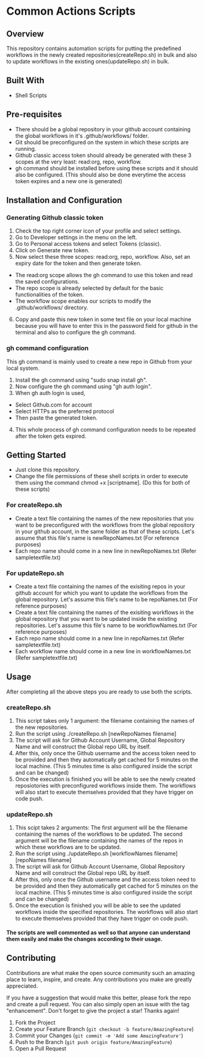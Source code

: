 # Common Actions Scripts

## Overview

This repository contains automation scripts for putting the predefined workflows in the newly created repositories(createRepo.sh) in bulk and also to update workflows in the existing ones(updateRepo.sh) in bulk.

## Built With

* Shell Scripts

## Pre-requisites

* There should be a global repository in your github account containing the global workflows in it's .github/workflows/ folder.
* Git should be preconfigured on the system in which these scripts are running.
* Github classic access token should already be generated with these 3 scopes at the very least: read:org, repo, workflow. 
* gh command should be installed before using these scripts and it should also be configured. (This should also be done everytime the access token expires and a new one is generated)

## Installation and Configuration

### Generating Github classic token

1) Check the top right corner icon of your profile and select settings.
2) Go to Developer settings in the menu on the left.
3) Go to Personal access tokens and select Tokens (classic).
4) Click on Generate new token.
5) Now select these three scopes: read:org, repo, workflow. Also, set an expiry date for the token and then generate token.

* The read:org scope allows the gh command to use this token and read the saved configurations.
* The repo scope is already selected by default for the basic functionalities of the token.
* The workflow scope enables our scripts to modify the .github/workflows/ directory.

6) Copy and paste this new token in some text file on your local machine because you will have to enter this in the password field for github in the terminal and also to configure the gh command.

### gh command configuration

This gh command is mainly used to create a new repo in Github from your local system.

1) Install the gh command using "sudo snap install gh".
2) Now configure the gh command using "gh auth login".
3) When gh auth login is used,

* Select Github.com for account
* Select HTTPs as the preferred protocol
* Then paste the generated token.

4) This whole process of gh command configuration needs to be repeated after the token gets expired.

## Getting Started

* Just clone this repository.
* Change the file permissions of these shell scripts in order to execute them using the command chmod +x [scriptname]. (Do this for both of these scripts)

### For createRepo.sh

* Create a text file containing the names of the new repositories that you want to be preconfigured with the workflows from the global repository in your github account, in the same folder as that of these scripts. Let's assume that this file's name is newRepoNames.txt (For reference purposes)
* Each repo name should come in a new line in newRepoNames.txt (Refer sampletextfile.txt)

### For updateRepo.sh

* Create a text file containing the names of the exisiting repos in your github account for which you want to update the workflows from the global repository. Let's assume this file's name to be repoNames.txt (For reference purposes)
* Create a text file containing the names of the exisiting workflows in the global repository that you want to be updated inside the existing repositories. Let's assume this file's name to be workflowNames.txt (For reference purposes)
* Each repo name should come in a new line in repoNames.txt (Refer sampletextfile.txt)
* Each workflow name should come in a new line in workflowNames.txt (Refer sampletextfile.txt)

## Usage

After completing all the above steps you are ready to use both the scripts.

### createRepo.sh

1) This script takes only 1 argument: the filename containing the names of the new repositories.
2) Run the script using ./createRepo.sh [newRepoNames filename]
3) The script will ask for Github Account Username, Global Repository Name and will construct the Global repo URL by itself.
4) After this, only once the Github username and the access token need to be provided and then they automatically get cached for 5 minutes on the local machine. (This 5 minutes time is also configured inside the script and can be changed)
5) Once the execution is finished you will be able to see the newly created reposiotories with preconfigured workflows inside them. The workflows will also start to execute themselves provided that they have trigger on code push.

### updateRepo.sh

1) This scipt takes 2 arguments: The first argument will be the filename containing the names of the workflows to be updated. The second argument will be the filename containing the names of the repos in which these workflows are to be updated.
2) Run the script using ./updateRepo.sh [workflowNames filename] [repoNames filename]
3) The script will ask for Github Account Username, Global Repository Name and will construct the Global repo URL by itself.
4) After this, only once the Github username and the access token need to be provided and then they automatically get cached for 5 minutes on the local machine. (This 5 minutes time is also configured inside the script and can be changed)
5) Once the execution is finished you will be able to see the updated workflows inside the specified repositories. The workflows will also start to execute themselves provided that they have trigger on code push.

#### The scripts are well commented as well so that anyone can understand them easily and make the changes according to their usage.

## Contributing
Contributions are what make the open source community such an amazing place to learn, inspire, and create. Any contributions you make are greatly appreciated.

If you have a suggestion that would make this better, please fork the repo and create a pull request. You can also simply open an issue with the tag "enhancement". Don't forget to give the project a star! Thanks again!

1. Fork the Project
2. Create your Feature Branch (`git checkout -b feature/AmazingFeature`)
3. Commit your Changes (`git commit -m 'Add some AmazingFeature'`)
4. Push to the Branch (`git push origin feature/AmazingFeature`)
5. Open a Pull Request
